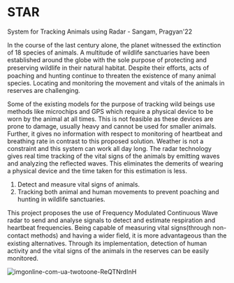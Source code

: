 # STAR
System for Tracking Animals using Radar - Sangam, Pragyan'22

In the course of the last century alone, the planet witnessed the extinction of 18 species of animals. A multitude of wildlife sanctuaries have been established around the globe with the sole purpose of protecting and preserving wildlife in their natural habitat. Despite their eﬀorts, acts of poaching and hunting continue to threaten the existence of many animal species. Locating and monitoring the movement and vitals of the animals in reserves are challenging. 

Some of the existing models for the purpose of tracking wild beings use methods like microchips and GPS which require a physical device to be worn by the animal at all times. This is not feasible as these devices are prone to damage, usually heavy and cannot be used for smaller animals. Further, it gives no information with respect to
monitoring of heartbeat and breathing rate in contrast to this proposed solution. Weather is not a constraint and this system can work all day long. The radar
technology gives real time tracking of the vital signs of the animals by emitting waves and analyzing the reflected waves. This eliminates the demerits of wearing a
physical device and the time taken for this estimation is less.

  1. Detect and measure vital signs of animals.
  2. Tracking both animal and human movements to prevent poaching and hunting in wildlife sanctuaries.

This project proposes the use of Frequency Modulated Continuous Wave radar to send and analyse signals to detect and estimate respiration and heartbeat frequencies. Being capable of measuring vital signs(through non-contact methods) and having a wider ﬁeld, it is more advantageous than the existing alternatives. Through its implementation, detection of human activity and the vital signs of the animals in the reserves can be easily monitored.

![imgonline-com-ua-twotoone-ReQTNrdInH](https://user-images.githubusercontent.com/83502978/179454096-eec3a779-d967-4710-87ca-163635abd7cc.png)
